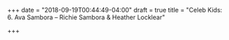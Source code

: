 +++
date = "2018-09-19T00:44:49-04:00"
draft = true
title = "Celeb Kids: 6. Ava Sambora – Richie Sambora & Heather Locklear"

+++
